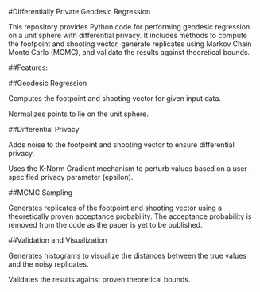 #Differentially Private Geodesic Regression

This repository provides Python code for performing geodesic regression on a unit sphere with differential privacy. It includes methods to compute the footpoint and shooting vector, generate replicates using Markov Chain Monte Carlo (MCMC), and validate the results against theoretical bounds.

##Features:

##Geodesic Regression

Computes the footpoint and shooting vector for given input data.

Normalizes points to lie on the unit sphere.

##Differential Privacy

Adds noise to the footpoint and shooting vector to ensure differential privacy.

Uses the K-Norm Gradient mechanism to perturb values based on a user-specified privacy parameter (epsilon).

##MCMC Sampling

Generates replicates of the footpoint and shooting vector using a theoretically proven acceptance probability.
The acceptance probability is removed from the code as the paper is yet to be published.

##Validation and Visualization

Generates histograms to visualize the distances between the true values and the noisy replicates.

Validates the results against proven theoretical bounds.
